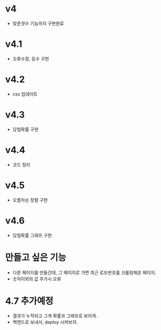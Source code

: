 # v4
* 맞춘갯수 기능까지 구현완료
# v4.1
* 오류수정, 등수 구현

# v4.2
* css 업데이트

# v4.3
* 당첨확률 구현

# v4.4 
* 코드 정리

# v4.5
* 오름차순 정렬 구현

# v4.6
* 당첨확률 그래프 구현


# 만들고 싶은 기능
* 다른 페이지를 만들건데, 그 페이지로 가면 최근 로또번호를 크롤링해온 페이지.
* 숫자이외의 값 추가시 오류

# 4.7 추가예정
* 결과가 누적되고 그게 확률과 그래프로 보이게.
* 백엔드로 보내서, deploy 시켜보자.